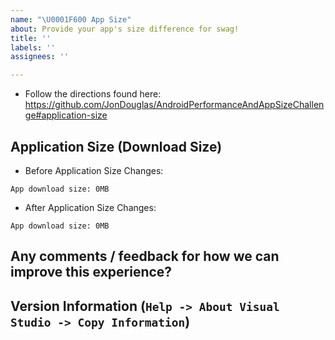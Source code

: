 ```yaml
---
name: "\U0001F600 App Size"
about: Provide your app's size difference for swag!
title: ''
labels: ''
assignees: ''

---
```


- Follow the directions found here: https://github.com/JonDouglas/AndroidPerformanceAndAppSizeChallenge#application-size

## Application Size (Download Size)

- Before Application Size Changes:

```
App download size: 0MB
```

- After Application Size Changes:

```
App download size: 0MB
```

## Any comments / feedback for how we can improve this experience?

## Version Information (`Help -> About Visual Studio -> Copy Information`)
